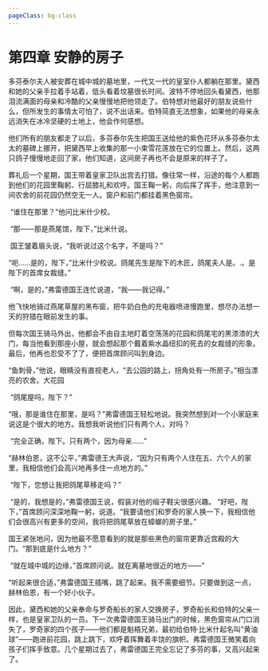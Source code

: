 ```yaml
---
pageClass: bg-class
---
```


# 第四章 安静的房子

​		多芬泰尔夫人被安葬在城中城的墓地里，一代又一代的皇室仆人都躺在那里。黛西和她的父亲手拉着手站着，低头看着坟墓很长时间。波特不停地回头看黛西，他那泪流满面的母亲和冷酷的父亲慢慢地把他领走了。伯特想对他最好的朋友说些什么，但所发生的事情太可怕了，说不出话来。伯特简直无法想象，如果他的母亲永远消失在冰冷坚硬的土地上，他会作何感想。

​		他们所有的朋友都走了以后，多芬泰尔先生把国王送给他的紫色花环从多芬泰尔太太的墓碑上挪开，把黛西早上收集的那一小束雪花莲放在它的位置上。然后，这两只鸽子慢慢地走回了家，他们知道，这间房子再也不会是原来的样子了。

​		葬礼后一个星期，国王带着皇家卫队出宫去打猎。像往常一样，沿途的每个人都跑到他们的花园里鞠躬、行屈膝礼和欢呼。国王鞠一躬，向后挥了挥手，他注意到一间农舍的前花园仍然空无一人。窗户和前门都挂着黑色窗帘。

​		“谁住在那里？”他问比米什少校。

​		“那——那是燕尾馆，陛下，”比米什说。

​		国王皱着眉头说，“我听说过这个名字，不是吗？”

​		“呃……是的，陛下，”比米什少校说。鸽尾先生是陛下的木匠，鸽尾夫人是。.。是陛下的首席女裁缝。”

​		“啊，是的，”弗雷德国王连忙说道，“我——我记得。”

​		他飞快地骑过燕尾草屋的黑布窗，把牛奶白色的充电器喷进慢跑里，想尽办法想一天的狩猎在眼前发生的事。

​		但每次国王骑马外出，他都会不由自主地盯着空荡荡的花园和鸽尾宅的黑漆漆的大门，每当他看到那座小屋，就会想起那个戴着紫水晶纽扣的死去的女裁缝的形象。最后，他再也忍受不了了，便把首席顾问叫到身边。

​		“鱼刺骨，”他说，眼睛没有直视老人，“去公园的路上，拐角处有一所房子。”相当漂亮的农舍。大花园

​		“鸽尾屋吗，陛下？”

​		“哦，那是谁住在那里，是吗？”弗雷德国王轻松地说。我突然想到对一个小家庭来说这是个很大的地方。我想我听说他们只有两个人，对吗？

​		“完全正确，陛下。只有两个，因为母亲……”

​		“赫林伯恩，这不公平，”弗雷德王大声说，“因为只有两个人住在五、六个人的家里，我相信他们会高兴地再多住一点地方的。”

​		“陛下，您想让我把鸽尾草移走吗？”

​		“是的，我想是的，”弗雷德国王说，假装对他的缎子鞋尖很感兴趣。 “好吧，陛下，”首席顾问深深地鞠一躬，说道。“我要请他们和罗奇的家人换一下，我相信他们会很高兴有更多的空间，我将把鸽尾草放在蟑螂的房子里。”

​		国王紧张地问，因为他最不愿意看到的就是那些黑色的窗帘更靠近宫殿的大门。“那到底是什么地方？”

​		“就在城中城的边缘，”首席顾问说。就在离墓地很近的地方——”

​		“听起来很合适，”弗雷德国王插嘴，跳了起来。我不需要细节。只要做到这一点，赫林伯恩，有一个好小伙子。

​		因此，黛西和她的父亲奉命与罗奇船长的家人交换房子，罗奇船长和伯特的父亲一样，也是皇家卫队的一员。下一次弗雷德国王骑马出门的时候，黑色窗帘从门口消失了，罗奇家的四个孩子——他们都是魁梧兄弟，最初给伯特·比米什起名叫“黄油球”——跑进前花园，跳上跳下，欢呼着挥舞着丰饶的旗帜。弗雷德国王微笑着向孩子们挥手致意。几个星期过去了，弗雷德国王完全忘记了多芬的事，又高兴起来了。